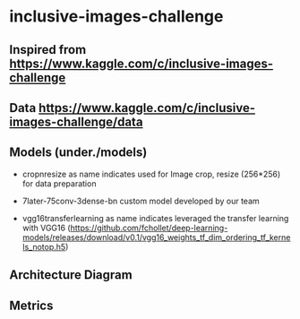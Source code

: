 # inclusive-images-challenge
## Inspired from https://www.kaggle.com/c/inclusive-images-challenge ##

## Data https://www.kaggle.com/c/inclusive-images-challenge/data ##
## Models (under./models) ##
 * cropnresize as name indicates used for Image crop, resize (256*256) for data preparation

 * 7later-75conv-3dense-bn custom model developed by our team

 * vgg16transferlearning as name indicates leveraged the transfer learning with VGG16 (https://github.com/fchollet/deep-learning-models/releases/download/v0.1/vgg16_weights_tf_dim_ordering_tf_kernels_notop.h5)

## Architecture Diagram ##


## Metrics ##




